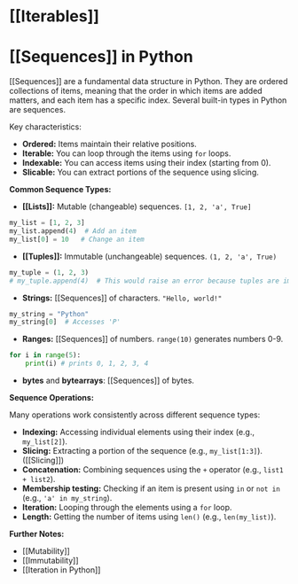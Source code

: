 # [[Iterables]]
# [[Sequences]] in Python
 [[Sequences]] are a fundamental data structure in Python.  They are ordered collections of items, meaning that the order in which items are added matters, and each item has a specific index.  Several built-in types in Python are sequences.

Key characteristics:

* **Ordered:** Items maintain their relative positions.
* **Iterable:** You can loop through the items using `for` loops.
* **Indexable:** You can access items using their index (starting from 0).
* **Slicable:** You can extract portions of the sequence using slicing.

**Common Sequence Types:**

* **[[Lists]]:** Mutable (changeable) sequences. `[1, 2, 'a', True]`
```python
my_list = [1, 2, 3]
my_list.append(4)  # Add an item
my_list[0] = 10   # Change an item
```

* **[[Tuples]]:** Immutable (unchangeable) sequences. `(1, 2, 'a', True)`
```python
my_tuple = (1, 2, 3)
# my_tuple.append(4)  # This would raise an error because tuples are immutable
```

* **Strings:** [[Sequences]] of characters. `"Hello, world!"`
```python
my_string = "Python"
my_string[0]  # Accesses 'P'
```

* **Ranges:**  [[Sequences]] of numbers.  `range(10)` generates numbers 0-9.
```python
for i in range(5):
    print(i) # prints 0, 1, 2, 3, 4
```

* **bytes** and **bytearrays**:  [[Sequences]] of bytes.

**Sequence Operations:**

Many operations work consistently across different sequence types:


* **Indexing:** Accessing individual elements using their index (e.g., `my_list[2]`).
* **Slicing:** Extracting a portion of the sequence (e.g., `my_list[1:3]`).  ([[Slicing]])
* **Concatenation:** Combining sequences using the `+` operator (e.g., `list1 + list2`).
* **Membership testing:** Checking if an item is present using `in` or `not in` (e.g., `'a' in my_string`).
* **Iteration:** Looping through the elements using a `for` loop.
* **Length:** Getting the number of items using `len()` (e.g., `len(my_list)`).


**Further Notes:**

* [[Mutability]]
* [[Immutability]]
* [[Iteration in Python]]


